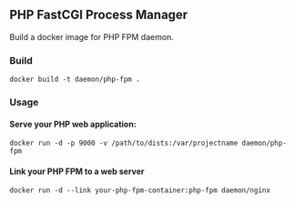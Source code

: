 ## PHP FastCGI Process Manager

Build a docker image for PHP FPM daemon.

### Build

    docker build -t daemon/php-fpm .

### Usage

#### Serve your PHP web application:

    docker run -d -p 9000 -v /path/to/dists:/var/projectname daemon/php-fpm

#### Link your PHP FPM to a web server

    docker run -d --link your-php-fpm-container:php-fpm daemon/nginx
